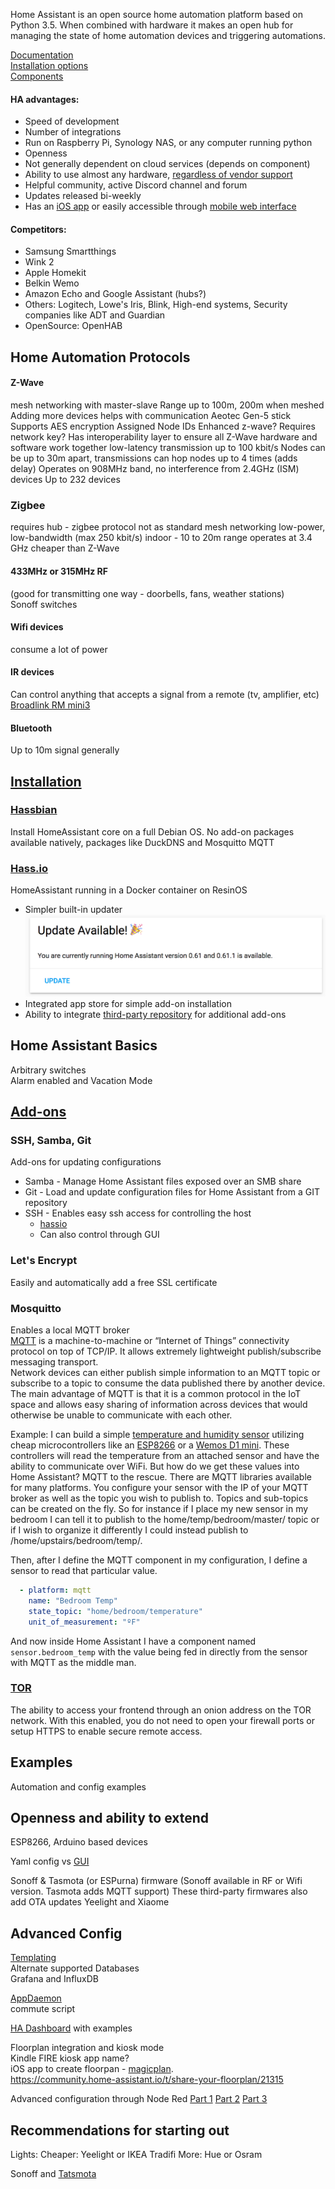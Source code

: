Home Assistant is an open source home automation platform based on Python 3.5. When combined with hardware it makes an open hub for managing the state of home automation devices and triggering automations.

[Documentation](https://home-assistant.io/docs/)  
[Installation options](https://home-assistant.io/docs/installation/)  
[Components](https://home-assistant.io/components/)

#### HA advantages:

* Speed of development
* Number of integrations
* Run on Raspberry Pi, Synology NAS, or any computer running python
* Openness
* Not generally dependent on cloud services (depends on component)
* Ability to use almost any hardware, [regardless of vendor support](https://news.ycombinator.com/item?id=15989302)
* Helpful community, active Discord channel and forum
* Updates released bi-weekly
* Has an [iOS app](https://home-assistant.io/docs/ecosystem/ios/) or easily accessible through [mobile web interface](https://home-assistant.io/docs/frontend/mobile/)

#### Competitors:

* Samsung Smartthings
* Wink 2
* Apple Homekit
* Belkin Wemo
* Amazon Echo and Google Assistant (hubs?)
* Others: Logitech, Lowe's Iris, Blink, High-end systems, Security companies like ADT and Guardian
* OpenSource: OpenHAB

## Home Automation Protocols

#### Z-Wave
mesh networking with master-slave
Range up to 100m, 200m when meshed
        Adding more devices helps with communication
Aeotec Gen-5 stick
Supports AES encryption
Assigned Node IDs
Enhanced z-wave? Requires network key?
Has interoperability layer to ensure all Z-Wave hardware and software work together
low-latency transmission
up to 100 kbit/s
Nodes can be up to 30m apart, transmissions can hop nodes up to 4 times (adds delay)
Operates on 908MHz band, no interference from 2.4GHz (ISM) devices
Up to 232 devices

### Zigbee 
requires hub - zigbee protocol not as standard
mesh networking
low-power, low-bandwidth (max 250 kbit/s)
indoor - 10 to 20m range
operates at 3.4 GHz
cheaper than Z-Wave

#### 433MHz or 315MHz RF 
(good for transmitting one way - doorbells, fans, weather stations)  
Sonoff switches

#### Wifi devices
consume a lot of power

#### IR devices
Can control anything that accepts a signal from a remote (tv, amplifier, etc)  
[Broadlink RM mini3](http://www.ibroadlink.com/rmMini3/)

#### Bluetooth
Up to 10m signal generally


## [Installation](https://home-assistant.io/docs/installation/)

### [Hassbian](https://home-assistant.io/docs/installation/hassbian/)
Install HomeAssistant core on a full Debian OS. No add-on packages available natively, packages like DuckDNS and Mosquitto MQTT


### [Hass.io](https://home-assistant.io/hassio/)
HomeAssistant running in a Docker container on ResinOS  

* Simpler built-in updater
![HA Update](./images/HA_update.png)
* Integrated app store for simple add-on installation
* Ability to integrate [third-party repository](https://home-assistant.io/hassio/installing_third_party_addons/) for additional add-ons

## Home Assistant Basics

Arbitrary switches  
Alarm enabled and Vacation Mode


## [Add-ons](https://home-assistant.io/addons/)


### SSH, Samba, Git
Add-ons for updating configurations


* Samba - Manage Home Assistant files exposed over an SMB share
* Git - Load and update configuration files for Home Assistant from a GIT repository
* SSH - Enables easy ssh access for controlling the host
  * [hassio](https://home-assistant.io/docs/tools/hass/)
  * Can also control through GUI

### Let's Encrypt
Easily and automatically add a free SSL certificate

### Mosquitto
Enables a local MQTT broker  
[MQTT](https://home-assistant.io/components/mqtt/) is a machine-to-machine or “Internet of Things” connectivity protocol on top of TCP/IP. It allows extremely lightweight publish/subscribe messaging transport.  
Network devices can either publish simple information to an MQTT topic or subscribe to a topic to consume the data published there by another device.  
The main advantage of MQTT is that it is a common protocol in the IoT space and allows easy sharing of information across devices that would otherwise be unable to communicate with each other.  

Example: I can build a simple [temperature and humidity sensor](https://home-assistant.io/blog/2015/10/11/measure-temperature-with-esp8266-and-report-to-mqtt/) utilizing cheap microcontrollers like an [ESP8266](https://www.sparkfun.com/products/13678) or a [Wemos D1 mini](https://wiki.wemos.cc/products:d1:d1_mini). These controllers will read the temperature from an attached sensor and have the ability to communicate over WiFi. But how do we  get these values into Home Assistant? MQTT to the rescue. There are MQTT libraries available for many platforms. You configure your sensor with the IP of your MQTT broker as well as the topic you wish to publish to. Topics and sub-topics can be created on the fly. So for instance if I place my new sensor in my bedroom I can tell it to publish to the home/temp/bedroom/master/ topic or if I wish to organize it differently I could instead publish to /home/upstairs/bedroom/temp/.  

Then, after I define the MQTT component in my configuration, I define a sensor to read that particular value.

```yaml
  - platform: mqtt 
    name: "Bedroom Temp"
    state_topic: "home/bedroom/temperature"
    unit_of_measurement: "ºF"
```
And now inside Home Assistant I have a component named `sensor.bedroom_temp` with the value being fed in directly from the sensor with MQTT as the middle man.

### [TOR](https://home-assistant.io/docs/ecosystem/tor/)
The ability to access your frontend through an onion address on the TOR network. With this enabled, you do not need to open your firewall ports or setup HTTPS to enable secure remote access.



## Examples
Automation and config examples


## Openness and ability to extend

ESP8266, Arduino based devices

Yaml config vs [GUI](https://home-assistant.io/docs/ecosystem/hass-configurator/)  





Sonoff & Tasmota (or ESPurna) firmware (Sonoff available in RF or Wifi version. Tasmota adds MQTT support)
    These third-party firmwares also add OTA updates
Yeelight and Xiaome

## Advanced Config
[Templating](https://home-assistant.io/docs/configuration/templating/)  
Alternate supported Databases  
Grafana and InfluxDB  

[AppDaemon](https://home-assistant.io/docs/ecosystem/appdaemon/)  
commute script

[HA Dashboard](https://home-assistant.io/docs/ecosystem/hadashboard/) with examples

Floorplan integration and kiosk mode  
    Kindle FIRE kiosk app name?  
    iOS app to create floorpan - [magicplan](https://itunes.apple.com/us/app/magicplan/id427424432?mt=8).  
https://community.home-assistant.io/t/share-your-floorplan/21315

Advanced configuration through Node Red
[Part 1](http://diyfuturism.com/index.php/2017/11/26/the-open-source-smart-home-getting-started-with-home-assistant-node-red/)
[Part 2](http://diyfuturism.com/index.php/2017/12/14/basic-node-red-flows-for-automating-lighting-with-home-assistant/)
[Part 3](http://diyfuturism.com/index.php/2018/01/18/going-further-with-home-automations-in-node-red/)

## Recommendations for starting out

Lights:
    Cheaper: Yeelight or IKEA Tradifi
    More: Hue or Osram

Sonoff and [Tatsmota](https://github.com/arendst/Sonoff-Tasmota)